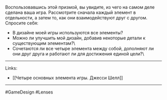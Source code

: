 Воспользовавшись этой призмой, вы увидите, из чего на самом деле сделана ваша игра. Рассмотрите сначала каждый элемент в отдельности, а затем то, как они взаимодействуют друг с другом. Спросите себя:
- В дизайне моей игры используются все элементы?
- Можно ли улучшить мой дизайн, добавив некоторые детали к существующим элементам?\
- Сочетаются ли все четыре элемента между собой, дополняют ли они друг друга и работают ли для достижения единой цели?\
---
Links:
- [[Четыре основных элемента игры. Джесси Шелл]]
---
#GameDesign #Lenses 